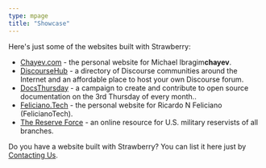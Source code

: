 ```yaml
---
type: mpage
title: "Showcase"
---
```


Here's just some of the websites built with Strawberry:

- [Chayev.com](https://www.chayev.com) - the personal website for Michael Ibragim**chayev**.
- [DiscourseHub](https://DiscourseHub.com) - a directory of Discourse communities around the Internet and an affordable place to host your own Discourse forum.
- [DocsThursday](https://DocsThursday.com) - a campaign to create and contribute to open source documentation on the 3rd Thursday of every month..
- [Feliciano.Tech](https://www.Feliciano.Tech) - the personal website for Ricardo N Feliciano (FelicianoTech).
- [The Reserve Force](https://www.TheReserveForce.com) - an online resource for U.S. military reservists of all branches.


Do you have a website built with Strawberry?
You can list it here just by [Contacting Us](/contact/).
